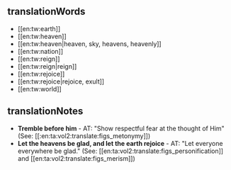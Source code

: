 ## translationWords

* [[en:tw:earth]]
* [[en:tw:heaven]]
* [[en:tw:heaven|heaven, sky, heavens, heavenly]]
* [[en:tw:nation]]
* [[en:tw:reign]]
* [[en:tw:reign|reign]]
* [[en:tw:rejoice]]
* [[en:tw:rejoice|rejoice, exult]]
* [[en:tw:world]]

## translationNotes

* **Tremble before him** - AT: "Show respectful fear at the thought of Him" (See: [[:en:ta:vol2:translate:figs_metonymy]])
* **Let the heavens be glad, and let the earth rejoice** - AT: "Let everyone everywhere be glad." (See: [[en:ta:vol2:translate:figs_personification]] and [[en:ta:vol2:translate:figs_merism]])
